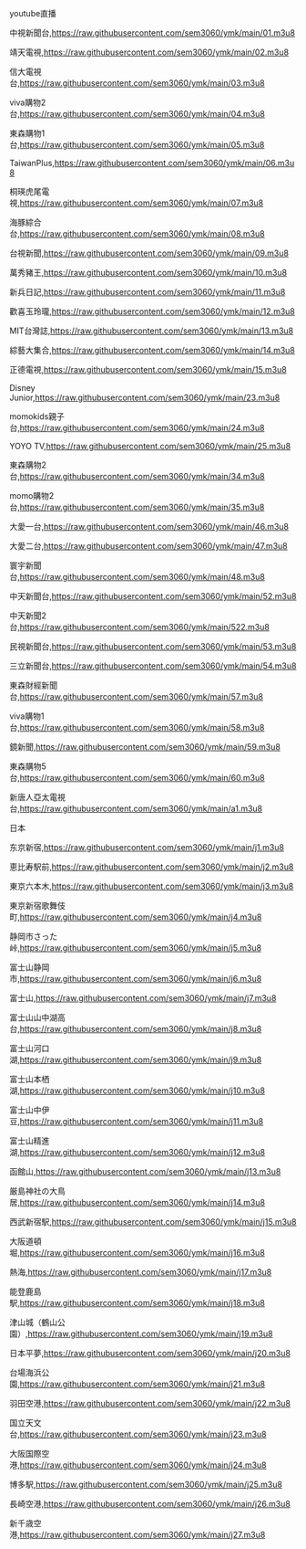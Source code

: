 youtube直播

中視新聞台,https://raw.githubusercontent.com/sem3060/ymk/main/01.m3u8

靖天電視,https://raw.githubusercontent.com/sem3060/ymk/main/02.m3u8

信大電視台,https://raw.githubusercontent.com/sem3060/ymk/main/03.m3u8

viva購物2台,https://raw.githubusercontent.com/sem3060/ymk/main/04.m3u8

東森購物1台,https://raw.githubusercontent.com/sem3060/ymk/main/05.m3u8

TaiwanPlus,https://raw.githubusercontent.com/sem3060/ymk/main/06.m3u8

桐瑛虎尾電視,https://raw.githubusercontent.com/sem3060/ymk/main/07.m3u8

海豚綜合台,https://raw.githubusercontent.com/sem3060/ymk/main/08.m3u8

台視新聞,https://raw.githubusercontent.com/sem3060/ymk/main/09.m3u8

萬秀豬王,https://raw.githubusercontent.com/sem3060/ymk/main/10.m3u8

新兵日記,https://raw.githubusercontent.com/sem3060/ymk/main/11.m3u8

歡喜玉玲瓏,https://raw.githubusercontent.com/sem3060/ymk/main/12.m3u8

MIT台灣誌,https://raw.githubusercontent.com/sem3060/ymk/main/13.m3u8

綜藝大集合,https://raw.githubusercontent.com/sem3060/ymk/main/14.m3u8

正德電視,https://raw.githubusercontent.com/sem3060/ymk/main/15.m3u8

Disney Junior,https://raw.githubusercontent.com/sem3060/ymk/main/23.m3u8

momokids親子台,https://raw.githubusercontent.com/sem3060/ymk/main/24.m3u8

YOYO TV,https://raw.githubusercontent.com/sem3060/ymk/main/25.m3u8

東森購物2台,https://raw.githubusercontent.com/sem3060/ymk/main/34.m3u8

momo購物2台,https://raw.githubusercontent.com/sem3060/ymk/main/35.m3u8

大愛一台,https://raw.githubusercontent.com/sem3060/ymk/main/46.m3u8

大愛二台,https://raw.githubusercontent.com/sem3060/ymk/main/47.m3u8

寰宇新聞台,https://raw.githubusercontent.com/sem3060/ymk/main/48.m3u8

中天新聞台,https://raw.githubusercontent.com/sem3060/ymk/main/52.m3u8

中天新聞2台,https://raw.githubusercontent.com/sem3060/ymk/main/522.m3u8

民視新聞台,https://raw.githubusercontent.com/sem3060/ymk/main/53.m3u8

三立新聞台,https://raw.githubusercontent.com/sem3060/ymk/main/54.m3u8

東森財經新聞台,https://raw.githubusercontent.com/sem3060/ymk/main/57.m3u8

viva購物1台,https://raw.githubusercontent.com/sem3060/ymk/main/58.m3u8

鏡新聞,https://raw.githubusercontent.com/sem3060/ymk/main/59.m3u8

東森購物5台,https://raw.githubusercontent.com/sem3060/ymk/main/60.m3u8

新唐人亞太電視台,https://raw.githubusercontent.com/sem3060/ymk/main/a1.m3u8

日本

东京新宿,https://raw.githubusercontent.com/sem3060/ymk/main/j1.m3u8

恵比寿駅前,https://raw.githubusercontent.com/sem3060/ymk/main/j2.m3u8

東京六本木,https://raw.githubusercontent.com/sem3060/ymk/main/j3.m3u8

東京新宿歌舞伎町,https://raw.githubusercontent.com/sem3060/ymk/main/j4.m3u8

静岡市さった峠,https://raw.githubusercontent.com/sem3060/ymk/main/j5.m3u8

富士山静岡市,https://raw.githubusercontent.com/sem3060/ymk/main/j6.m3u8

富士山,https://raw.githubusercontent.com/sem3060/ymk/main/j7.m3u8

富士山山中湖高台,https://raw.githubusercontent.com/sem3060/ymk/main/j8.m3u8

富士山河口湖,https://raw.githubusercontent.com/sem3060/ymk/main/j9.m3u8

富士山本栖湖,https://raw.githubusercontent.com/sem3060/ymk/main/j10.m3u8

富士山中伊豆,https://raw.githubusercontent.com/sem3060/ymk/main/j11.m3u8

富士山精進湖,https://raw.githubusercontent.com/sem3060/ymk/main/j12.m3u8

函館山,https://raw.githubusercontent.com/sem3060/ymk/main/j13.m3u8

厳島神社の大鳥居,https://raw.githubusercontent.com/sem3060/ymk/main/j14.m3u8

西武新宿駅,https://raw.githubusercontent.com/sem3060/ymk/main/j15.m3u8

大阪道頓堀,https://raw.githubusercontent.com/sem3060/ymk/main/j16.m3u8

熱海,https://raw.githubusercontent.com/sem3060/ymk/main/j17.m3u8

能登鹿島駅,https://raw.githubusercontent.com/sem3060/ymk/main/j18.m3u8

津山城（鶴山公園）,https://raw.githubusercontent.com/sem3060/ymk/main/j19.m3u8

日本平夢,https://raw.githubusercontent.com/sem3060/ymk/main/j20.m3u8

台場海浜公園,https://raw.githubusercontent.com/sem3060/ymk/main/j21.m3u8

羽田空港,https://raw.githubusercontent.com/sem3060/ymk/main/j22.m3u8

国立天文台,https://raw.githubusercontent.com/sem3060/ymk/main/j23.m3u8

大阪国際空港,https://raw.githubusercontent.com/sem3060/ymk/main/j24.m3u8

博多駅,https://raw.githubusercontent.com/sem3060/ymk/main/j25.m3u8

長崎空港,https://raw.githubusercontent.com/sem3060/ymk/main/j26.m3u8

新千歳空港,https://raw.githubusercontent.com/sem3060/ymk/main/j27.m3u8
